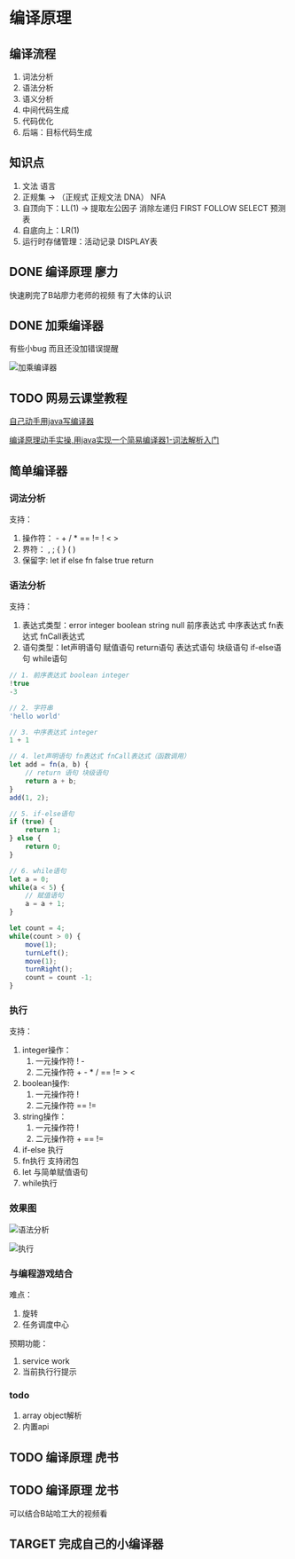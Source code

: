 # 编译原理

## 编译流程

1. 词法分析
2. 语法分析
3. 语义分析
4. 中间代码生成
5. 代码优化
6. 后端：目标代码生成

## 知识点

1. 文法 语言
2. 正规集 -> （正规式 正规文法 DNA） NFA
3. 自顶向下：LL(1) -> 提取左公因子 消除左递归 FIRST FOLLOW SELECT 预测表
4. 自底向上：LR(1)
5. 运行时存储管理：活动记录 DISPLAY表

## DONE 编译原理 廖力

快速刷完了B站廖力老师的视频 有了大体的认识

## DONE 加乘编译器

有些小bug 而且还没加错误提醒  

![加乘编译器](https://chenweilin.xin/blogImg/1562782153663GiT1.PNG)

## TODO 网易云课堂教程

[自己动手用java写编译器](https://study.163.com/provider/7600199/course.htm)

[编译原理动手实操,用java实现一个简易编译器1-词法解析入门](https://blog.csdn.net/tyler_download/article/details/50668983)

## 简单编译器

### 词法分析

支持：

1. 操作符： - + / * == != ! < >
2. 界符： , ; { } ( )
3. 保留字: let if else fn false true return

### 语法分析

支持：

1. 表达式类型：error integer boolean string null 前序表达式 中序表达式 fn表达式 fnCall表达式
2. 语句类型：let声明语句 赋值语句 return语句 表达式语句 块级语句 if-else语句 while语句

```javascript
// 1. 前序表达式 boolean integer
!true
-3

// 2. 字符串
'hello world'

// 3. 中序表达式 integer
1 + 1

// 4. let声明语句 fn表达式 fnCall表达式（函数调用）
let add = fn(a, b) {
    // return 语句 块级语句
    return a + b;
}
add(1, 2);

// 5. if-else语句
if (true) {
    return 1;
} else {
    return 0;
}

// 6. while语句
let a = 0;
while(a < 5) {
    // 赋值语句
    a = a + 1;
}

let count = 4;
while(count > 0) {
    move(1);
    turnLeft();
    move(1);
    turnRight();
    count = count -1;
}
```

### 执行

支持：

1. integer操作：
    1. 一元操作符 ! -
    2. 二元操作符 + - * / == != > <
2. boolean操作:
    1. 一元操作符 !
    2. 二元操作符 == !=
3. string操作：
    1. 一元操作符 !
    2. 二元操作符 + == !=
4. if-else 执行
5. fn执行 支持闭包
6. let 与简单赋值语句
7. while执行

### 效果图

![语法分析](https://chenweilin.xin/blogImg/1565419787205h6Gi语法分析.png)  

![执行](https://chenweilin.xin/blogImg/156541978755038G执行.png)  

### 与编程游戏结合

难点：

1. 旋转
2. 任务调度中心

预期功能：

1. service work
2. 当前执行行提示

### todo

1. array object解析
2. 内置api

## TODO 编译原理 虎书

## TODO 编译原理 龙书

可以结合B站哈工大的视频看

## TARGET 完成自己的小编译器
